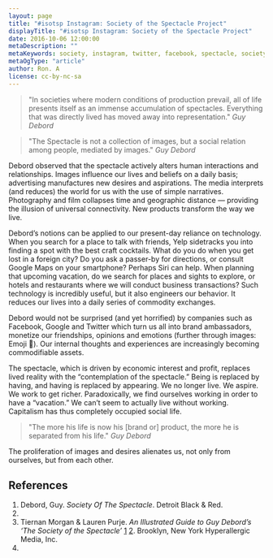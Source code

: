 ```yaml
---
layout: page
title: "#isotsp Instagram: Society of the Spectacle Project"
displayTitle: "#isotsp Instagram: Society of the Spectacle Project"
date: 2016-10-06 12:00:00
metaDescription: ""
metaKeywords: society, instagram, twitter, facebook, spectacle, society of the spectacle
metaOgType: "article"
author: Ron. A
license: cc-by-nc-sa
---
```



> "In societies where modern conditions of production prevail, all of life presents itself as an immense accumulation of spectacles. Everything that was directly lived has moved away into representation."
> <cite>Guy Debord</cite>

> "The Spectacle is not a collection of images, but a social relation among people, mediated by images."
> <cite>Guy Debord</cite>

Debord observed that the spectacle actively alters human interactions and relationships. Images influence our lives and beliefs on a daily basis; advertising manufactures new desires and aspirations. The media interprets (and reduces) the world for us with the use of simple narratives. Photography and film collapses time and geographic distance — providing the illusion of universal connectivity. New products transform the way we live.

Debord’s notions can be applied to our present-day reliance on technology. When you search for a place to talk with friends, Yelp sidetracks you into finding a spot with the best craft cocktails. What do you do when you get lost in a foreign city? Do you ask a passer-by for directions, or consult Google Maps on your smartphone? Perhaps Siri can help. When planning that upcoming vacation, do we search for places and sights to explore, or hotels and restaurants where we will conduct business transactions? Such technology is incredibly useful, but it also engineers our behavior. It reduces our lives into a daily series of commodity exchanges. 

Debord would not be surprised (and yet horrified) by companies such as Facebook, Google and Twitter which turn us all into brand ambassadors, monetize our friendships, opinions and emotions (further through images: Emoji 🤷). Our internal thoughts and experiences are increasingly becoming commodifiable assets.

The spectacle, which is driven by economic interest and profit, replaces lived reality with the “contemplation of the spectacle.” Being is replaced by having, and having is replaced by appearing. We no longer live. We aspire. We work to get richer. Paradoxically, we find ourselves working in order to have a “vacation.” We can’t seem to actually live without working. Capitalism has thus completely occupied social life.

> "The more his life is now his [brand or] product, the more he is separated from his life."
> <cite>Guy Debord</cite>

The proliferation of images and desires alienates us, not only from ourselves, but from each other.


## References

1. Debord, Guy.
  _Society Of The Spectacle_.
  Detroit
  Black & Red.
  1983.
1. Tiernan Morgan & Lauren Purje.
  _An Illustrated Guide to Guy Debord’s ‘The Society of the Spectacle’_
  [1](http://web.archive.org/web/20160827215147/http://hyperallergic.com/313435/an-illustrated-guide-to-guy-debords-the-society-of-the-spectacle/)
  [2](http://hyperallergic.com/313435/an-illustrated-guide-to-guy-debords-the-society-of-the-spectacle/).
  Brooklyn, New York
  Hyperallergic Media, Inc.
  2016.
